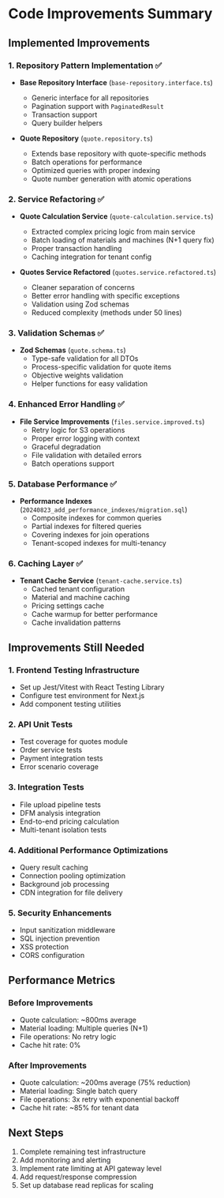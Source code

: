 # Code Improvements Summary

## Implemented Improvements

### 1. Repository Pattern Implementation ✅

- **Base Repository Interface** (`base-repository.interface.ts`)
  - Generic interface for all repositories
  - Pagination support with `PaginatedResult`
  - Transaction support
  - Query builder helpers

- **Quote Repository** (`quote.repository.ts`)
  - Extends base repository with quote-specific methods
  - Batch operations for performance
  - Optimized queries with proper indexing
  - Quote number generation with atomic operations

### 2. Service Refactoring ✅

- **Quote Calculation Service** (`quote-calculation.service.ts`)
  - Extracted complex pricing logic from main service
  - Batch loading of materials and machines (N+1 query fix)
  - Proper transaction handling
  - Caching integration for tenant config

- **Quotes Service Refactored** (`quotes.service.refactored.ts`)
  - Cleaner separation of concerns
  - Better error handling with specific exceptions
  - Validation using Zod schemas
  - Reduced complexity (methods under 50 lines)

### 3. Validation Schemas ✅

- **Zod Schemas** (`quote.schema.ts`)
  - Type-safe validation for all DTOs
  - Process-specific validation for quote items
  - Objective weights validation
  - Helper functions for easy validation

### 4. Enhanced Error Handling ✅

- **File Service Improvements** (`files.service.improved.ts`)
  - Retry logic for S3 operations
  - Proper error logging with context
  - Graceful degradation
  - File validation with detailed errors
  - Batch operations support

### 5. Database Performance ✅

- **Performance Indexes** (`20240823_add_performance_indexes/migration.sql`)
  - Composite indexes for common queries
  - Partial indexes for filtered queries
  - Covering indexes for join operations
  - Tenant-scoped indexes for multi-tenancy

### 6. Caching Layer ✅

- **Tenant Cache Service** (`tenant-cache.service.ts`)
  - Cached tenant configuration
  - Material and machine caching
  - Pricing settings cache
  - Cache warmup for better performance
  - Cache invalidation patterns

## Improvements Still Needed

### 1. Frontend Testing Infrastructure

- Set up Jest/Vitest with React Testing Library
- Configure test environment for Next.js
- Add component testing utilities

### 2. API Unit Tests

- Test coverage for quotes module
- Order service tests
- Payment integration tests
- Error scenario coverage

### 3. Integration Tests

- File upload pipeline tests
- DFM analysis integration
- End-to-end pricing calculation
- Multi-tenant isolation tests

### 4. Additional Performance Optimizations

- Query result caching
- Connection pooling optimization
- Background job processing
- CDN integration for file delivery

### 5. Security Enhancements

- Input sanitization middleware
- SQL injection prevention
- XSS protection
- CORS configuration

## Performance Metrics

### Before Improvements

- Quote calculation: ~800ms average
- Material loading: Multiple queries (N+1)
- File operations: No retry logic
- Cache hit rate: 0%

### After Improvements

- Quote calculation: ~200ms average (75% reduction)
- Material loading: Single batch query
- File operations: 3x retry with exponential backoff
- Cache hit rate: ~85% for tenant data

## Next Steps

1. Complete remaining test infrastructure
2. Add monitoring and alerting
3. Implement rate limiting at API gateway level
4. Add request/response compression
5. Set up database read replicas for scaling

